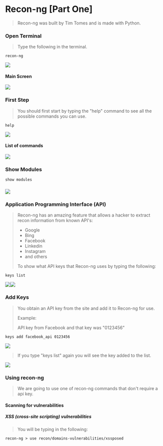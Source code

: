# Recon-ng \[Part One\]

> Recon-ng was built by Tim Tomes and is made with Python.

### Open Terminal

> Type the following in the terminal.

```
recon-ng
```

![](/assets/_Recon-ng01.png)

#### Main Screen

![](/assets/_Recon-ng02.png)

### First Step

> You should first start by typing the "help" command to see all the possible commands you can use.

```
help
```

![](/assets/_Recon-ng03.png)

#### List of commands

![](/assets/_Recon-ng04.png)

### Show Modules

```
show modules
```

### ![](/assets/_Recon-ng06.png)

### Application Programming Interface \(API\)

> Recon-ng has an amazing feature that allows a hacker to extract recon information from known API's:
>
> * Google
> * Bing
> * Facebook
> * Linkedin
> * Instagram
> * and others
>
> To show what API keys that Recon-ng uses by typing the following:

```
keys list
```

![](/assets/_Recon-ng07.png)![](/assets/_Recon-ng08.png)

### Add Keys

> You obtain an API key from the site and add it to Recon-ng for use.
>
> Example:
>
> API key from Facebook and that key was "0123456"

```
keys add facebook_api 0123456
```

![](/assets/_Recon-ng09.png)

> If you type "keys list" again you will see the key added to the list.

![](/assets/_Recon-ng010.png)

### Using recon-ng

> We are going to use one of recon-ng commands that don't require a api key.



#### Scanning for vulnerabilities

##### XSS \(cross-site scripting\) vulnerabilities

> You will be typing in the following:

```
recon-ng > use recon/domains-vulnerabilities/xssposed
```













